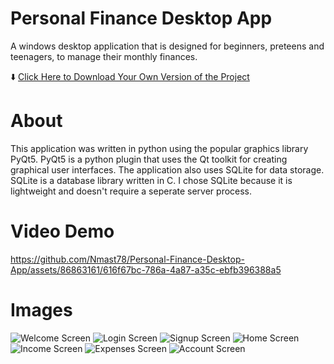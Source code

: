 # Personal Finance Desktop App
A windows desktop application that is designed for beginners, preteens and teenagers, to manage their monthly finances.

:arrow_down: [Click Here to Download Your Own Version of the Project](https://github.com/Nmast78/Personal-Finance-Desktop-App/releases/download/1.0.0/Personal.Finance.App.-.Copy.exe)

# About
This application was written in python using the popular graphics library PyQt5.  PyQt5 is a python plugin that uses the Qt toolkit for
creating graphical user interfaces.
The application also uses SQLite for data storage.  SQLite is a database library written in C.  I chose SQLite because it is lightweight
and doesn't require a seperate server process.

# Video Demo
https://github.com/Nmast78/Personal-Finance-Desktop-App/assets/86863161/616f67bc-786a-4a87-a35c-ebfb396388a5

# Images
![Welcome Screen](https://github.com/Nmast78/Personal-Finance-Desktop-App/assets/86863161/cf19d5ed-eb1c-460d-af9e-49074bbfd9f3)
![Login Screen](https://github.com/Nmast78/Personal-Finance-Desktop-App/assets/86863161/71266530-1ea5-4af6-8845-dc51fc82d8de)
![Signup Screen](https://github.com/Nmast78/Personal-Finance-Desktop-App/assets/86863161/3ac993cb-8593-4bb6-b239-de581534be59)
![Home Screen](https://github.com/Nmast78/Personal-Finance-Desktop-App/assets/86863161/fc7177d1-3df3-424a-b6bc-163809c1b1c1)
![Income Screen](https://github.com/Nmast78/Personal-Finance-Desktop-App/assets/86863161/c35cb434-2f20-4675-b69d-6b41be52b09b)
![Expenses Screen](https://github.com/Nmast78/Personal-Finance-Desktop-App/assets/86863161/591442e2-2e75-4e03-b25e-7ac587c3e482)
![Account Screen](https://github.com/Nmast78/Personal-Finance-Desktop-App/assets/86863161/7779cc09-4132-45f1-b1e4-d5fd2409afda)
